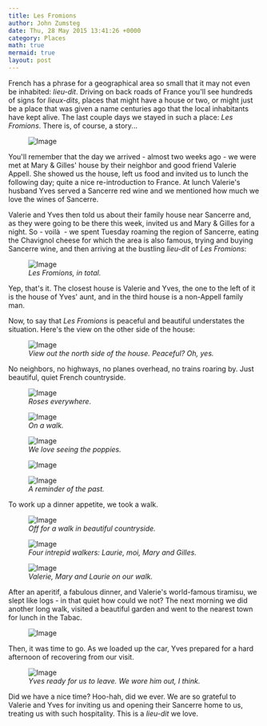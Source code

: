 ```yaml
---
title: Les Fromions
author: John Zumsteg
date: Thu, 28 May 2015 13:41:26 +0000
category: Places
math: true
mermaid: true
layout: post
---
```

French has a phrase for a geographical area so small that it may not even be inhabited: *lieu-dit*. Driving on back roads of France you'll see hundreds of signs for *lieux-dits*, places that might have a house or two, or might just be a place that was given a name centuries ago that the local inhabitants have kept alive. The last couple days we stayed in such a place: *Les Fromions*. There is, of course, a story...

<figure class = "landscape">
	<img src="{{"/assets/images/2015/05/DSC05002_20150527-1024x768.jpg" | prepend: site.baseurl | prepend: site.url }}" alt="Image" />
	<figcaption></figcaption>
</figure>



You'll remember that the day we arrived - almost two weeks ago - we were met at Mary &amp; Gilles' house by their neighbor and good friend Valerie Appell. She showed us the house, left us food and invited us to lunch the following day; quite a nice re-introduction to France. At lunch Valerie's husband Yves served a Sancerre red wine and we mentioned how much we love the wines of Sancerre.

Valerie and Yves then told us about their family house near Sancerre and, as they were going to be there this week, invited us and Mary &amp; Gilles for a night. So - voilà  - we spent Tuesday roaming the region of Sancerre, eating the Chavignol cheese for which the area is also famous, trying and buying Sancerre wine, and then arriving at the bustling *lieu-dit* of *Les Fromions*:

<figure class = "landscape">
	<img src="{{"/assets/images/2015/05/DSC04905_20150526.jpg" | prepend: site.baseurl | prepend: site.url }}" alt="Image" />
	<figcaption><em>Les Fromions, in total.</em></figcaption>
</figure>



Yep, that's it. The closest house is Valerie and Yves, the one to the left of it is the house of Yves' aunt, and in the third house is a non-Appell family man.

Now, to say that *Les Fromions* is peaceful and beautiful understates the situation. Here's the view on the other side of the house:

<figure class = "landscape">
	<img src="{{"/assets/images/2015/05/DSC04909_20150526.jpg" | prepend: site.baseurl | prepend: site.url }}" alt="Image" />
	<figcaption><em>View out the north side of the house. Peaceful? Oh, yes.</em></figcaption>
</figure>



No neighbors, no highways, no planes overhead, no trains roaring by. Just beautiful, quiet French countryside.

<figure class = "portrait">
	<img src="{{"/assets/images/2015/05/DSC04977_20150527.jpg" | prepend: site.baseurl | prepend: site.url }}" alt="Image" />
	<figcaption><em>Roses everywhere.</em></figcaption>
</figure>



<figure class = "landscape">
	<img src="{{"/assets/images/2015/05/DSC04950_20150527.jpg" | prepend: site.baseurl | prepend: site.url }}" alt="Image" />
	<figcaption><em>On a walk.</em></figcaption>
</figure>



<figure class = "landscape">
	<img src="{{"/assets/images/2015/05/DSC04943_20150527.jpg" | prepend: site.baseurl | prepend: site.url }}" alt="Image" />
	<figcaption><em>We love seeing the poppies.</em></figcaption>
</figure>



<figure class = "landscape">
	<img src="{{"/assets/images/2015/05/DSC04941_20150527-768x1024.jpg" | prepend: site.baseurl | prepend: site.url }}" alt="Image" />
	<figcaption></figcaption>
</figure>



<figure class = "landscape">
	<img src="{{"/assets/images/2015/05/DSC04911_20150526.jpg" | prepend: site.baseurl | prepend: site.url }}" alt="Image" />
	<figcaption><em>A reminder of the past.</em></figcaption>
</figure>



To work up a dinner appetite, we took a walk.

<figure class = "landscape">
	<img src="{{"/assets/images/2015/05/DSC04915_20150526.jpg" | prepend: site.baseurl | prepend: site.url }}" alt="Image" />
	<figcaption><em>Off for a walk in beautiful countryside.</em></figcaption>
</figure>



<figure class = "landscape">
	<img src="{{"/assets/images/2015/05/DSC04916_20150526.jpg" | prepend: site.baseurl | prepend: site.url }}" alt="Image" />
	<figcaption><em>Four intrepid walkers: Laurie, moi, Mary and Gilles.</em></figcaption>
</figure>



<figure class = "landscape">
	<img src="{{"/assets/images/2015/05/DSC04924_20150526.jpg" | prepend: site.baseurl | prepend: site.url }}" alt="Image" />
	<figcaption><em>Valerie, Mary and Laurie on our walk.</em></figcaption>
</figure>



After an aperitif, a fabulous dinner, and Valerie's world-famous tiramisu, we slept like logs - in that quiet how could we not? The next morning we did another long walk, visited a beautiful garden and went to the nearest town for lunch in the Tabac.

<figure class = "landscape">
	<img src="{{"/assets/images/2015/05/DSC05012_20150527-1024x540.jpg" | prepend: site.baseurl | prepend: site.url }}" alt="Image" />
	<figcaption></figcaption>
</figure>



Then, it was time to go. As we loaded up the car, Yves prepared for a hard afternoon of recovering from our visit.

<figure class = "landscape">
	<img src="{{"/assets/images/2015/05/DSC05022_20150527.jpg" | prepend: site.baseurl | prepend: site.url }}" alt="Image" />
	<figcaption><em>Yves ready for us to leave. We wore him out, I think.</em></figcaption>
</figure>



Did we have a nice time? Hoo-hah, did we ever. We are so grateful to Valerie and Yves for inviting us and opening their Sancerre home to us, treating us with such hospitality. This is a *lieu-dit* we love.
